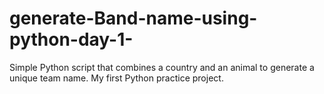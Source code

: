 # generate-Band-name-using-python-day-1-
Simple Python script that combines a country and an animal to generate a unique team name. My first Python practice project.
